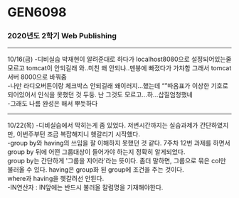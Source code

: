 # GEN6098
### 2020년도 2학기 Web Publishing
---
10/16(금) 
-디비실습 박재현이 알려준대로 하다가 localhost8080으로 설정되어있는줄 모르고 tomcat이 안되길래 와..미친 왜 안되냐..멘붕에 빠졌다가 가챠함 그래서 tomcat 서버 8000으로 바꿔줌  
-나만 라디오버튼이랑 체크박스 안되길래 왜이러지…했는데 “”따옴표가 이상한 기호로 되어있어서 인식을 못했던 것 두둥. 난 그것도 모르고…하…삽질엄청했네  
-그래도 나름 완성은 해서 뿌듯하다  

---
10/22(목)
-디비실습에서 막히는게 좀 있었다. 저번시간까지는 실습과제가 간단하였지만, 이번주부턴 조금 복잡해지니 헷갈리기 시작했다.   
-group by와 having의 쓰임을 잘 이해하지 못했던 것 같다. 7주차 12번 과제를 하면서 group by 뒤에 어떤 그룹대상이 들어가야 하는지 정확히 알게되었다.  
 group by는 간단하게 '그룹을 지어라'라는 뜻이다. 좀더 말하면, 그룹으로 묶은 col만 불러올 수 있다. having은 group화 된 group에 조건을 주는 것이다.  
 where과 having을 헷갈려선 안된다.  
-IN연산자 : IN앞에는 반드시 불러올 칼럼명을 기재해야한다.
